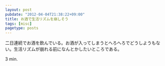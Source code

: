 ```yaml
---
layout: post
pubdate: "2012-04-04T21:38:22+09:00"
title: お酒で生活リズムを崩しそう
tags: [misc]
pagetype: posts
---
```

二日連続でお酒を飲んでいる。お酒が入ってしまうとへろへろでどうしようもない。生活リズムが崩れる前になんとかしたいところである。

3 min.
